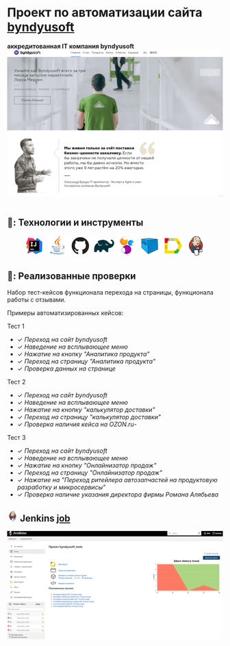 # Проект по автоматизации сайта  [byndyusoft](https://byndyusoft.com/)
**аккредитованная IT компания byndyusoft**
&nbsp;
![аккредитованная IT компания byndyusoft](images/screens/byndyusoft1.png)
&nbsp;


## 🧰: Технологии и инструменты

<p align="center">
<a href="https://www.jetbrains.com/idea/"><img src="images/logo/Idea.svg" width="50" height="50"  alt="IDEA"/></a>
<a href="https://www.java.com/"><img src="images/logo/Java.svg" width="50" height="50"  alt="Java"/></a>
<a href="https://github.com/"><img src="images/logo/GitHub.svg" width="50" height="50"  alt="Github"/></a>
<a href="https://gradle.org/"><img src="images/logo/Gradle.svg" width="50" height="50"  alt="Gradle"/></a>
<a href="https://selenide.org/"><img src="images/logo/Selenide.svg" width="50" height="50"  alt="Selenide"/></a>
<a href="https://aerokube.com/selenoid/"><img src="images/logo/Selenoid.svg" width="50" height="50"  alt="Selenoid"/></a>
<a href="https://github.com/allure-framework/allure2"><img src="images/logo/Allure.svg" width="50" height="50"  alt="Allure"/></a>
<a href="https://www.jenkins.io/"><img src="images/logo/Jenkins.svg" width="50" height="50"  alt="Jenkins"/></a>

</p></p>

## 🚀: Реализованные проверки

Набор тест-кейсов функционала перехода на страницы, функционала работы с отзывами.

Примеры автоматизированных кейсов:

Тест 1

- ✓ _Переход на сайт byndyusoft_
- ✓ _Наведение на всплывающее меню_
- ✓ _Нажатие на кнопку "Аналитика продукта"_
- ✓ _Переход на страницу "Аналитика продукта"_
- ✓ _Проверка данных на странице_




Тест 2
- ✓ _Переход на сайт byndyusoft_
- ✓ _Наведение на всплывающее меню_
- ✓ _Нажатие на кнопку "калькулятор доставки"_
- ✓ _Переход на страницу "калькулятор доставки"_
- ✓ _Проверка наличия кейса на OZON.ru_-



Тест 3
- ✓ _Переход на сайт byndyusoft_
- ✓ _Наведение на всплывающее меню_
- ✓ _Нажатие на кнопку "Онлайнизатор продаж"_
- ✓ _Переход на страницу "Онлайнизатор продаж"_
- ✓ _Нажатие на "Переход ритейлера автозапчастей на продуктовую разработку и микросервисы"_
- ✓ _Проверка наличие указания директора фирмы Романа Алябьева_




## <img src="images/logo/Jenkins.svg" width="25" height="25"  alt="Jenkins"/></a> Jenkins <a target="_blank" href="https://https://jenkins.autotests.cloud/job/byndyusoft_tests/"> job </a>
<p align="center">
<a href="https://jenkins.autotests.cloud/job/byndyusoft_tests/"><img src="images/screens/jenkins.png" alt="jenkins"/></a>
</p>